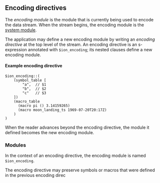 ## Encoding directives

The _encoding module_ is the module that is currently being used to encode the data stream. When the stream begins, the encoding module is the [system module](system_module.md).

The application may define a new encoding module by writing an _encoding directive_ at the top level of the stream. An encoding directive is an s-expression annotated with `$ion_encoding`; its nested clauses define a new encoding module.

#### Example encoding directive
```ion
$ion_encoding::(
    (symbol_table [
        "a",  // $1
        "b",  // $2
        "c"   // $3
    ])
    (macro_table
      (macro pi () 3.14159265)
      (macro moon_landing_ts 1969-07-20T20:17Z)
    )
)
```

When the reader advances beyond the encoding directive, the module it defined becomes the new encoding module.

### Modules




In the context of an encoding directive, the encoding module is named `$ion_encoding`.

The encoding directive may preserve symbols or macros that were defined in the previous encoding direc 

